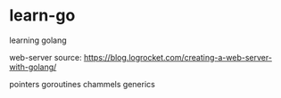 # learn-go
learning golang

web-server source: https://blog.logrocket.com/creating-a-web-server-with-golang/

pointers
goroutines
chammels
generics